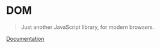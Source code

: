 DOM
===

> Just another JavaScript library, for modern browsers.

[Documentation](https://tovic.github.io/d-o-m)